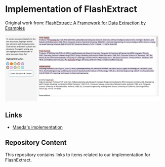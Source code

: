 # Implementation of FlashExtract 

Original work from: [FlashExtract: A Framework for Data Extraction by Examples](https://www.microsoft.com/en-us/research/publication/flashextract-framework-data-extraction-examples/)

![Interface of our implementation of FlashExtract](img/Demo.png)

## Links
* [Maeda's implementation](https://bitbucket.org/thedtlteam/flashextract/src/master/)

## Repository Content

This repository contains links to items related to our implementation for FlashExtract.
